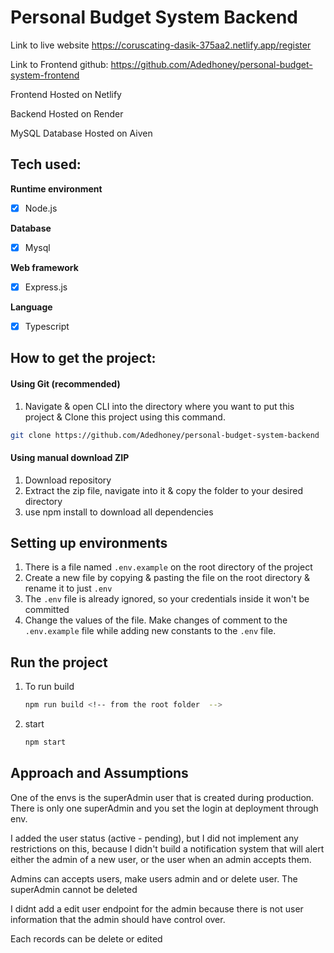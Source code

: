 # Personal Budget System Backend

Link to live website https://coruscating-dasik-375aa2.netlify.app/register

Link to Frontend github: https://github.com/Adedhoney/personal-budget-system-frontend

Frontend Hosted on Netlify

Backend Hosted on Render

MySQL Database Hosted on Aiven

## Tech used:

**Runtime environment**

-   [x] Node.js

**Database**

-   [x] Mysql

**Web framework**

-   [x] Express.js

**Language**

-   [x] Typescript

## How to get the project:

#### Using Git (recommended)

1. Navigate & open CLI into the directory where you want to put this project & Clone this project using this command.

```bash
git clone https://github.com/Adedhoney/personal-budget-system-backend
```

#### Using manual download ZIP

1. Download repository
2. Extract the zip file, navigate into it & copy the folder to your desired directory
3. use npm install to download all dependencies

## Setting up environments

1. There is a file named `.env.example` on the root directory of the project
2. Create a new file by copying & pasting the file on the root directory & rename it to just `.env`
3. The `.env` file is already ignored, so your credentials inside it won't be committed
4. Change the values of the file. Make changes of comment to the `.env.example` file while adding new constants to the `.env` file.

## Run the project

1. To run build

    ```bash
    npm run build <!-- from the root folder  -->
    ```

2. start

    ```bash
    npm start
    ```

## Approach and Assumptions

One of the envs is the superAdmin user that is created during production. There is only one superAdmin and you set the login at deployment through env.

I added the user status (active - pending), but I did not implement any restrictions on this, because I didn't build a notification system that will alert either the admin of a new user, or the user when an admin accepts them.

Admins can accepts users, make users admin and or delete user. The superAdmin cannot be deleted

I didnt add a edit user endpoint for the admin because there is not user information that the admin should have control over.

Each records can be delete or edited
